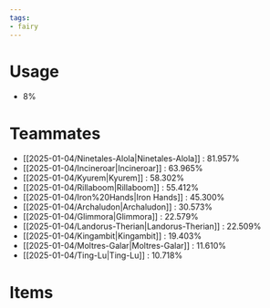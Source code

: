 ```yaml
---
tags:
- fairy
---
```

# Usage
- 8%
# Teammates
- [[2025-01-04/Ninetales-Alola|Ninetales-Alola]] : 81.957%
- [[2025-01-04/Incineroar|Incineroar]] : 63.965%
- [[2025-01-04/Kyurem|Kyurem]] : 58.302%
- [[2025-01-04/Rillaboom|Rillaboom]] : 55.412%
- [[2025-01-04/Iron%20Hands|Iron Hands]] : 45.300%
- [[2025-01-04/Archaludon|Archaludon]] : 30.573%
- [[2025-01-04/Glimmora|Glimmora]] : 22.579%
- [[2025-01-04/Landorus-Therian|Landorus-Therian]] : 22.509%
- [[2025-01-04/Kingambit|Kingambit]] : 19.403%
- [[2025-01-04/Moltres-Galar|Moltres-Galar]] : 11.610%
- [[2025-01-04/Ting-Lu|Ting-Lu]] : 10.718%
# Items